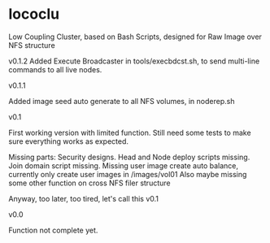 # lococlu
Low Coupling Cluster, based on Bash Scripts, designed for Raw Image over NFS structure

v0.1.2
Added Execute Broadcaster in tools/execbdcst.sh, to send multi-line commands to all live nodes.  


v0.1.1

Added image seed auto generate to all NFS volumes, in noderep.sh


v0.1

First working version with limited function.
Still need some tests to make sure everything works as expected.

Missing parts:
Security designs.
Head and Node deploy scripts missing.
Join domain script missing.
Missing user image create auto balance, currently only create user images in /images/vol01
Also maybe missing some other function on cross NFS filer structure

Anyway, too later, too tired, let's call this v0.1


v0.0

Function not complete yet.

